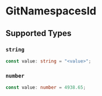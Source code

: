 # GitNamespacesId


## Supported Types

### `string`

```typescript
const value: string = "<value>";
```

### `number`

```typescript
const value: number = 4938.65;
```


